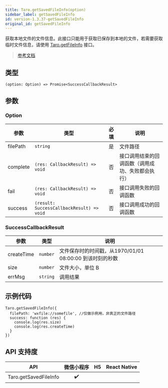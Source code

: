 ```yaml
---
title: Taro.getSavedFileInfo(option)
sidebar_label: getSavedFileInfo
id: version-1.3.37-getSavedFileInfo
original_id: getSavedFileInfo
---
```


获取本地文件的文件信息。此接口只能用于获取已保存到本地的文件，若需要获取临时文件信息，请使用 [Taro.getFileInfo](https://developers.weixin.qq.com/miniprogram/dev/api/file/wx.getFileInfo.html) 接口。

> [参考文档](https://developers.weixin.qq.com/miniprogram/dev/api/file/wx.getSavedFileInfo.html)

## 类型

```tsx
(option: Option) => Promise<SuccessCallbackResult>
```

## 参数

### Option

| 参数 | 类型 | 必填 | 说明 |
| --- | --- | :---: | --- |
| filePath | `string` | 是 | 文件路径 |
| complete | `(res: CallbackResult) => void` | 否 | 接口调用结束的回调函数（调用成功、失败都会执行） |
| fail | `(res: CallbackResult) => void` | 否 | 接口调用失败的回调函数 |
| success | `(result: SuccessCallbackResult) => void` | 否 | 接口调用成功的回调函数 |

### SuccessCallbackResult

| 参数 | 类型 | 说明 |
| --- | --- | --- |
| createTime | `number` | 文件保存时的时间戳，从1970/01/01 08:00:00 到该时刻的秒数 |
| size | `number` | 文件大小，单位 B |
| errMsg | `string` | 调用结果 |

## 示例代码

```tsx
Taro.getSavedFileInfo({
  filePath: 'wxfile://somefile', //仅做示例用，非真正的文件路径
  success: function (res) {
    console.log(res.size)
    console.log(res.createTime)
  }
})
```

## API 支持度

| API | 微信小程序 | H5 | React Native |
| :---: | :---: | :---: | :---: |
| Taro.getSavedFileInfo | ✔️ |  |  |
